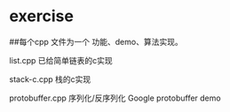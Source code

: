 # exercise
##每个cpp 文件为一个 功能、demo、算法实现。

list.cpp  已给简单链表的c实现

stack-c.cpp  栈的c实现

protobuffer.cpp 序列化/反序列化  Google protobuffer demo

